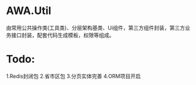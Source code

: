 # AWA.Util
由常用公共操作类(工具类)、分层架构基类、Ui组件，第三方组件封装，第三方业务接口封装，配套代码生成模板，权限等组成。


# Todo:
1.Redis封闭包
2.省市区包
3.分页实体完善
4.ORM项目开启